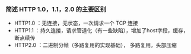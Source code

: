 ### 简述 HTTP 1.0，1.1，2.0 的主要区别
- HTTP1.0 ：无连接，无状态，一次请求一个 TCP 连接
- HTTP1.1 ：持久连接，请求管道化（有一些缺陷），增加了host字段，缓存，断点续传
- HTTP2.0 ：二进制分帧（多路复用的实现基础）， 多路复用，头部压缩
